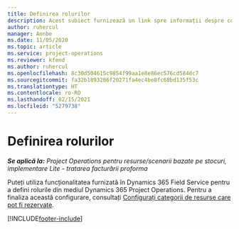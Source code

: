 ```yaml
---
title: Definirea rolurilor
description: Acest subiect furnizează un link spre informații despre configurarea categoriilor de resurse care pot fi rezervate.
author: ruhercul
manager: Annbe
ms.date: 11/05/2020
ms.topic: article
ms.service: project-operations
ms.reviewer: kfend
ms.author: ruhercul
ms.openlocfilehash: 8c30d504615c9854f99aa1e8e86ec576cd584dc7
ms.sourcegitcommit: fa32b1893286f20271fa4ec4be8fc68bd135f53c
ms.translationtype: HT
ms.contentlocale: ro-RO
ms.lasthandoff: 02/15/2021
ms.locfileid: "5279738"
---
```

# <a name="define-roles"></a>Definirea rolurilor

_**Se aplică la:** Project Operations pentru resurse/scenarii bazate pe stocuri, implementare Lite - tratarea facturării proforma_

Puteți utiliza funcționalitatea furnizată în Dynamics 365 Field Service pentru a defini rolurile din mediul Dynamics 365 Project Operations. Pentru a finaliza această configurare, consultați [Configurați categorii de resurse care pot fi rezervate](https://docs.microsoft.com/dynamics365/field-service/set-up-bookable-resource-categories).


[!INCLUDE[footer-include](../includes/footer-banner.md)]
